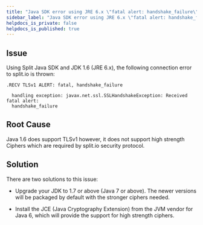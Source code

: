 ```yaml
---
title: "Java SDK error using JRE 6.x \"fatal alert: handshake_failure\""
sidebar_label: "Java SDK error using JRE 6.x \"fatal alert: handshake_failure\""
helpdocs_is_private: false
helpdocs_is_published: true
---
```


<p>
  <button hidden style={{borderRadius:'8px', border:'1px', fontFamily:'Courier New', fontWeight:'800', textAlign:'left'}}> help.split.io link: https://help.split.io/hc/en-us/articles/360025325672-Java-SDK-error-using-JRE-6-x-fatal-alert-handshake-failure </button>
</p>


## Issue

Using Split Java SDK and JDK 1.6 (JRE 6.x), the following connection error to split.io is thrown:
```
.RECV TLSv1 ALERT: fatal, handshake_failure

  handling exception: javax.net.ssl.SSLHandshakeException: Received fatal alert:
  handshake_failure
```

## Root Cause

Java 1.6 does support TLSv1 however, it does not support high strength Ciphers which are required by split.io security protocol.

## Solution

There are two solutions to this issue:

* Upgrade your JDK to 1.7 or above (Java 7 or above). The newer versions will be packaged by default with the stronger ciphers needed.

* Install the JCE (Java Cryptography Extension) from the JVM vendor for Java 6, which will provide the support for high strength ciphers.